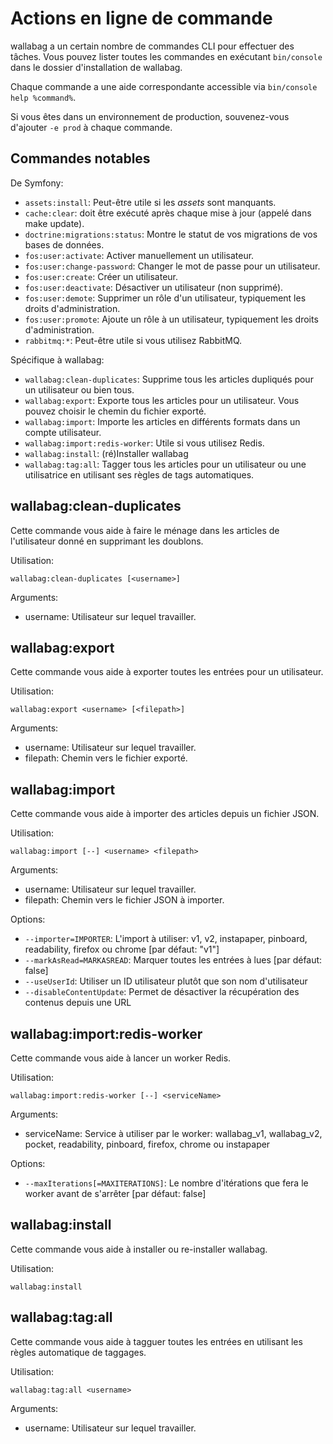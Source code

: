 # Actions en ligne de commande

wallabag a un certain nombre de commandes CLI pour effectuer des tâches.
Vous pouvez lister toutes les commandes en exécutant `bin/console` dans le
dossier d'installation de wallabag.

Chaque commande a une aide correspondante accessible via
`bin/console help %command%`.

<div class="admonition note">

Si vous êtes dans un environnement de production, souvenez-vous
d'ajouter `-e prod` à chaque commande.

</div>

Commandes notables
------------------

De Symfony:

-   `assets:install`: Peut-être utile si les *assets* sont manquants.
-   `cache:clear`: doit être exécuté après chaque mise à jour (appelé dans make update).
-   `doctrine:migrations:status`: Montre le statut de vos migrations de vos bases de données.
-   `fos:user:activate`: Activer manuellement un utilisateur.
-   `fos:user:change-password`: Changer le mot de passe pour un utilisateur.
-   `fos:user:create`: Créer un utilisateur.
-   `fos:user:deactivate`: Désactiver un utilisateur (non supprimé).
-   `fos:user:demote`: Supprimer un rôle d'un utilisateur, typiquement les droits d'administration.
-   `fos:user:promote`: Ajoute un rôle à un utilisateur, typiquement les droits d'administration.
-   `rabbitmq:*`: Peut-être utile si vous utilisez RabbitMQ.

Spécifique à wallabag:

-   `wallabag:clean-duplicates`: Supprime tous les articles dupliqués pour un utilisateur ou bien tous.
-   `wallabag:export`: Exporte tous les articles pour un utilisateur. Vous pouvez choisir le chemin du fichier exporté.
-   `wallabag:import`: Importe les articles en différents formats dans un compte utilisateur.
-   `wallabag:import:redis-worker`: Utile si vous utilisez Redis.
-   `wallabag:install`: (ré)Installer wallabag
-   `wallabag:tag:all`: Tagger tous les articles pour un utilisateur ou une utilisatrice en utilisant ses règles de tags automatiques.

wallabag:clean-duplicates
-------------------------

Cette commande vous aide à faire le ménage dans les articles de l'utilisateur donné en supprimant les doublons.

Utilisation:

```
wallabag:clean-duplicates [<username>]
```

Arguments:

 - username: Utilisateur sur lequel travailler.


wallabag:export
---------------

Cette commande vous aide à exporter toutes les entrées pour un utilisateur.

Utilisation:

```
wallabag:export <username> [<filepath>]
```

Arguments:

 - username: Utilisateur sur lequel travailler.
 - filepath: Chemin vers le fichier exporté.


wallabag:import
---------------

Cette commande vous aide à importer des articles depuis un fichier JSON.

Utilisation:

```
wallabag:import [--] <username> <filepath>
```

Arguments:

 - username: Utilisateur sur lequel travailler.
 - filepath: Chemin vers le fichier JSON à importer.

Options:

 - `--importer=IMPORTER`: L'import à utiliser: v1, v2, instapaper, pinboard, readability, firefox ou chrome [par défaut: "v1"]
 - `--markAsRead=MARKASREAD`: Marquer toutes les entrées à lues [par défaut: false]
 - `--useUserId`: Utiliser un ID utilisateur plutôt que son nom d'utilisateur
 - `--disableContentUpdate`: Permet de désactiver la récupération des contenus depuis une URL


wallabag:import:redis-worker
----------------------------

Cette commande vous aide à lancer un worker Redis.

Utilisation:

```
wallabag:import:redis-worker [--] <serviceName>
```

Arguments:

 - serviceName: Service à utiliser par le worker: wallabag_v1, wallabag_v2, pocket, readability, pinboard, firefox, chrome ou instapaper

Options:

 - `--maxIterations[=MAXITERATIONS]`: Le nombre d'itérations que fera le worker avant de s'arrêter [par défaut: false]


wallabag:install
----------------

Cette commande vous aide à installer ou re-installer wallabag.

Utilisation:

```
wallabag:install
```


wallabag:tag:all
----------------

Cette commande vous aide à tagguer toutes les entrées en utilisant les règles automatique de taggages.

Utilisation:

```
wallabag:tag:all <username>
```

Arguments:
 - username: Utilisateur sur lequel travailler.
